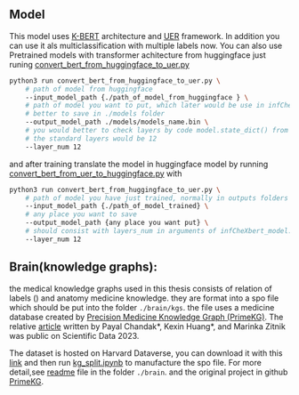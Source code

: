 ## Model

This model uses [K-BERT](https://github.com/autoliuweijie/K-BERT) architecture and [UER](https://github.com/dbiir/UER-py) framework. In addition you can use it als multiclassification with multiple labels now. You can also use Pretrained models with transformer achitecture from huggingface just runing [convert_bert_from_huggingface_to_uer.py](convert_bert_from_huggingface_to_uer.py) 

```sh
python3 run convert_bert_from_huggingface_to_uer.py \
    # path of model from huggingface
    --input_model_path {./path_of_model_from_huggingface } \
    # path of model you want to put, which later would be use in infCheXbert_model.ipynb
    # better to save in ./models folder
    --output_model_path ./models/models_name.bin \
    # you would better to check layers by code model.state_dict() from torch. 
    # the standard layers would be 12 
    --layer_num 12
```

and after training translate the model in huggingface model by running [convert_bert_from_uer_to_huggingface.py](convert_bert_from_uer_to_huggingface.py) with

```sh
python3 run convert_bert_from_huggingface_to_uer.py \
    # path of model you have just trained, normally in outputs folders
    --input_model_path {./path_of_model_trained} \
    # any place you want to save
    --output_model_path {any place you want put} \
    # should consist with layers_num in arguments of infCheXbert_model.ipynb. default 12
    --layer_num 12 
```

## Brain(knowledge graphs):

the medical knowledge graphs used in this thesis consists of relation of labels () and anatomy medicine knowledge. they are format into a spo file which should be put into the folder ```./brain/kgs```. the file uses a medicine database created by [Precision Medicine Knowledge Graph (PrimeKG)](https://zitniklab.hms.harvard.edu/projects/PrimeKG/). The relative [article](https://www.biorxiv.org/content/10.1101/2022.05.01.489928v2) written by Payal Chandak*, Kexin Huang*, and Marinka Zitnik was public on Scientific Data 2023. 

The dataset is hosted on Harvard Dataverse, you can download it with this [link](https://dataverse.harvard.edu/api/access/datafile/6180620) and then run [kg_split.ipynb](brain/kg_split.ipynb) to manufacture the spo file. For more detail,see [readme](brain/README.md) file in the folder ```./brain```. and the original project in github [PrimeKG](https://github.com/mims-harvard/PrimeKG).

## 